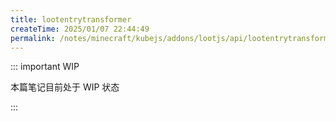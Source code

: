```yaml
---
title: lootentrytransformer
createTime: 2025/01/07 22:44:49
permalink: /notes/minecraft/kubejs/addons/lootjs/api/lootentrytransformer/
---
```


::: important WIP

本篇笔记目前处于 WIP 状态

:::
